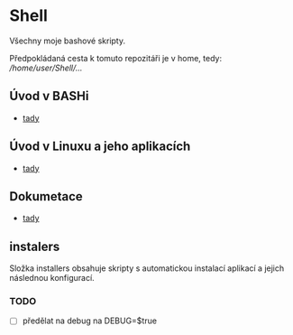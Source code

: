 # Shell
Všechny moje bashové skripty.

Předpokládaná cesta k tomuto repozitáři je v home, tedy: */home/user/Shell/...*

## Úvod v BASHi
* [tady](/How2BASH/main.md)

## Úvod v Linuxu a jeho aplikacích
* [tady](/how2Linux/main.md)

## Dokumetace
* [tady](/DOC/main.md)


## instalers

Složka installers obsahuje skripty s automatickou instalací aplikací a jejich následnou konfigurací.


### TODO

 - [ ] předělat na debug na DEBUG=$true
